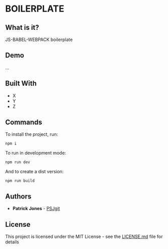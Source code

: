 # BOILERPLATE

## What is it?

JS-BABEL-WEBPACK boilerplate

## Demo

...

## Built With

* X
* Y
* Z

## Commands

To install the project, run:

```
npm i
```

To run in development mode:

```
npm run dev
```

And to create a dist version:

```
npm run build
```

## Authors

* **Patrick Jones** - [PSJgit](https://github.com/PSJgit)

## License

This project is licensed under the MIT License - see the [LICENSE.md](LICENSE.md) file for details
